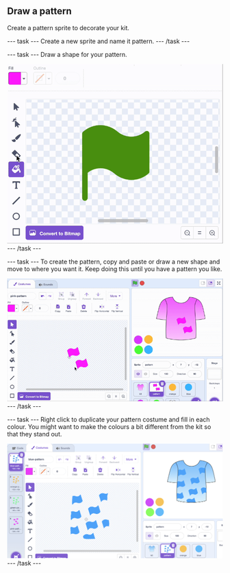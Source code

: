 ## Draw a pattern

Create a pattern sprite to decorate your kit.

--- task ---
Create a new sprite and name it pattern.
--- /task ---

--- task ---
Draw a shape for your pattern.

![Scratch editor - making pattern on shirt](images/pattern1.gif)
--- /task ---

--- task ---
To create the pattern, copy and paste or draw a new shape and move to where you want it. Keep doing this until you have a pattern you like.

![Scratch editor - making pattern on shirt](images/pattern.gif)
--- /task ---

--- task ---
Right click to duplicate your pattern costume and fill in each colour. You might want to make the colours a bit different from the kit so that they stand out.

![Scratch editor - making pattern on shirt](images/pattern.png)
--- /task ---


